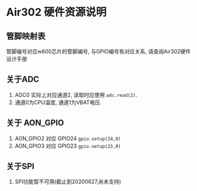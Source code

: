 # Air302 硬件资源说明

## 管脚映射表

管脚编号对应w600芯片的管脚编号, 与GPIO编号有对应关系, 请查阅Air302硬件设计手册

## 关于ADC

1. ADC0 实际上对应通道2, 读取时应使用 `adc.read(2)`. 
2. 通道0为CPU温度, 通道1为VBAT电压.

## 关于 AON_GPIO

1. AON_GPIO2 对应 GPIO24 `gpio.setup(24,0)`
2. AON_GPIO3 对应 GPIO23 `gpio.setup(23,0)`

## 关于SPI

1. SPI功能暂不可用(截止到20200627,尚未支持)
